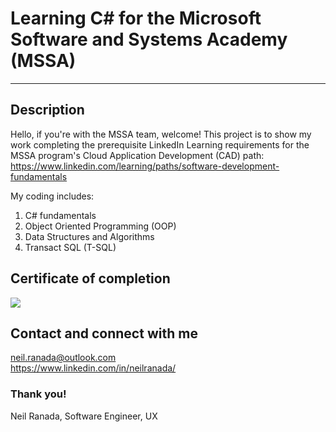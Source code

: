 # Learning C# for the Microsoft Software and Systems Academy (MSSA)
***

## Description
Hello, if you're with the MSSA team, welcome! This project is to show my work completing the prerequisite LinkedIn Learning requirements for the MSSA program's Cloud Application Development (CAD) path: https://www.linkedin.com/learning/paths/software-development-fundamentals 

My coding includes:
1. C# fundamentals 
2. Object Oriented Programming (OOP)
3. Data Structures and Algorithms
4. Transact SQL (T-SQL)

## Certificate of completion
<img src="./public/CertificateOfCompletion_Software Development Fundamentals-neil-ranada" >

## Contact and connect with me
neil.ranada@outlook.com </br>
https://www.linkedin.com/in/neilranada/

### Thank you!
Neil Ranada, Software Engineer, UX
